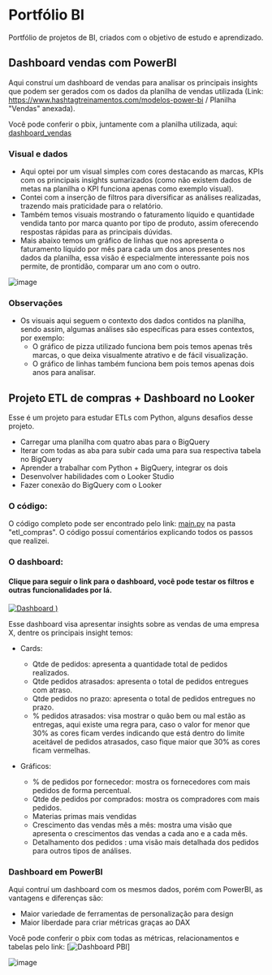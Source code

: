 # Portfólio BI 
Portfólio de projetos de BI, criados com o objetivo de estudo e aprendizado. 

## Dashboard vendas com PowerBI
Aqui construí um dashboard de vendas para analisar os principais insights que podem ser gerados com os dados da planilha de vendas utilizada (Link: https://www.hashtagtreinamentos.com/modelos-power-bi / Planilha "Vendas" anexada).

Você pode conferir o pbix, juntamente com a planilha utilizada, aqui: [dashboard_vendas](https://github.com/Caiquesgoulart/portfolio-bi/tree/main/dashboard_vendas)

### Visual e dados
- Aqui optei por um visual simples com cores destacando as marcas, KPIs com os principais insights sumarizados (como não existem dados de metas na planilha o KPI funciona apenas como exemplo visual). 
- Contei com a inserção de filtros para diversificar as análises realizadas, trazendo mais praticidade para o relatório. 
- Também temos visuais mostrando o faturamento líquido e quantidade vendida tanto por marca quanto por tipo de produto, assim oferecendo respostas rápidas para as principais dúvidas. 
- Mais abaixo temos um gráfico de linhas que nos apresenta o faturamento líquido por mês para cada um dos anos presentes nos dados da planilha, essa visão é especialmente interessante pois nos permite, de prontidão, comparar um ano com o outro. 

![image](https://github.com/Caiquesgoulart/portfolio-bi/assets/70335792/38bdb351-d1ff-4cce-982b-07cbdb1ca805)

### Observações 
- Os visuais aqui seguem o contexto dos dados contidos na planilha, sendo assim, algumas análises são específicas para esses contextos, por exemplo:
  - O gráfico de pizza utilizado funciona bem pois temos apenas três marcas, o que deixa visualmente atrativo e de fácil visualização.
  - O gráfico de linhas também funciona bem pois temos apenas dois anos para analisar.
 

## Projeto ETL de compras + Dashboard no Looker
Esse é um projeto para estudar ETLs com Python, alguns desafios desse projeto.

- Carregar uma planilha com quatro abas para o BigQuery
- Iterar com todas as aba para subir cada uma para sua respectiva tabela no BigQuery
- Aprender a trabalhar com Python + BigQuery, integrar os dois
- Desenvolver habilidades com o Looker Studio
- Fazer conexão do BigQuery com o Looker

### O código: 
O código completo pode ser encontrado pelo link: [main.py](https://github.com/Caiquesgoulart/portfolio-bi/blob/main/etl_compras/main.py) na pasta "etl_compras". O código possuí comentários explicando todos os passos que realizei. 

### O dashboard: 

#### Clique para seguir o link para o dashboard, você pode testar os filtros e outras funcionalidades por lá.
[![Dashboard](https://github.com/Caiquesgoulart/portfolio-bi/assets/70335792/1f220a93-00da-4952-9822-ca04ee5b1e18)
)](https://lookerstudio.google.com/s/iclcIvS9is4)


Esse dashboard visa apresentar insights sobre as vendas de uma empresa X, dentre os principais insight temos: 
- Cards:
  - Qtde de pedidos: apresenta a quantidade total de pedidos realizados.
  - Qtde pedidos atrasados: apresenta o total de pedidos entregues com atraso.
  - Qtde pedidos no prazo: apresenta o total de pedidos entregues no prazo.
  - % pedidos atrasados: visa mostrar o quão bem ou mal estão as entregas, aqui existe uma regra para, caso o valor for menor que 30% as cores ficam verdes indicando que está dentro do limite aceitável de pedidos atrasados, caso fique maior que 30% as cores ficam vermelhas.
 
- Gráficos:
    - % de pedidos por fornecedor: mostra os fornecedores com mais pedidos de forma percentual.
    - Qtde de pedidos por comprados: mostra os compradores com mais pedidos.
    - Materias primas mais vendidas
    - Crescimento das vendas mês a mês: mostra uma visão que apresenta o crescimentos das vendas a cada ano e a cada mês.
    - Detalhamento dos pedidos : uma visão mais detalhada dos pedidos para outros tipos de análises.

 ### Dashboard em PowerBI 
 Aqui contruí um dashboard com os mesmos dados, porém com PowerBI, as vantagens e diferenças são: 
 - Maior variedade de ferramentas de personalização para design
 - Maior liberdade para criar métricas graças ao DAX

Você pode conferir o pbix com todas as métricas, relacionamentos e tabelas pelo link: [![Dashboard PBI](https://github.com/Caiquesgoulart/portfolio-bi/tree/main/etl_compras/dashboard)]

![image](https://github.com/Caiquesgoulart/portfolio-bi/assets/70335792/c197d555-944d-4bba-840f-8d1088ad3a02)







